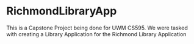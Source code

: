 # RichmondLibraryApp
This is a Capstone Project being done for UWM CS595. We were tasked with creating a Library Application for the Richmond Library Application
